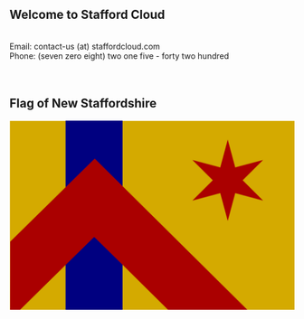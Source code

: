 ## Welcome to Stafford Cloud
<br>
Email: contact-us (at) staffordcloud.com
<br>
Phone: (seven zero eight) two one five - forty two hundred
<br><br><br>

## Flag of New Staffordshire
![New Staffordshire Flag](/files/flag2.svg)